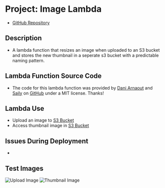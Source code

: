 # Project: Image Lambda

- [GitHub Repository](https://github.com/simon-panek/image-lambda)

## Description

- A lambda function that resizes an image when uploaded to an S3 bucket and stores the new thumbnail in a seperate s3 bucket with a predictable naming pattern.

## Lambda Function Source Code

- The code for this lambda function was provided by [Dani Arnaout](https://github.com/DaniArnaout) and [Saily](https://github.com/sailyapp) on [GitHub](https://github.com/sailyapp/aws-s3-lambda-thumbnail-generator) under a MIT license. Thanks!

## Lambda Use

- Upload an image to [S3 Bucket]()
- Access thumbnail image in [S3 Bucket]()

## Issues During Deployment

- 

## Test Images

![Upload Image]()
![Thumbnail Image]()



